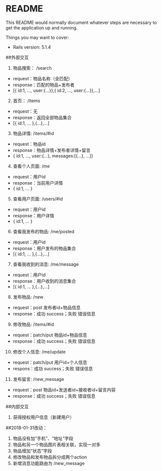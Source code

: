 # README

This README would normally document whatever steps are necessary to get the
application up and running.

Things you may want to cover:

* Rails version: 5.1.4

##外部交互
1.	物品搜索： /search
* request：物品名称（全匹配）
* response：匹配的物品+发布者
* [{ id:1, …, user:{…}},{ id:2, …, user:{…}},…]
2.	首页：  /items
* request：无
* response：返回全部物品集合
* [{ id:1, … },{…},…]
3.	物品详情:  /items/#id
* request：物品id
* response：物品详情+发布者详情+留言
* { id:1, …, user:{…}, messages:[{…}, …]}
4.	查看个人页面:  /me
* request：用户id
* response：当前用户详情
* { id:1, … }
5.	查看用户页面:  /users/#id
* request：用户id
* response：用户详情
* { id:1, … }
6.	查看我发布的物品:  /me/posted
* request：用户id
* response：用户发布的物品集合
* [{ id:1, … },{…},…]
7.	查看我收到的消息:  /me/message
* request：用户id
* response：用户收到的消息集合
* [{ id:1, … },{…},…]
8.	发布物品:  /new
* request：post 发布者id+物品信息
* response：成功 success；失败 错误信息

9.	修改物品:  /items/#id
* request：patch/put 物品id+物品信息
* response：成功 success；失败 错误信息

10.	修改个人信息:  /me/update
* request：patch/put 用户id+个人信息
* respons：成功 success；失败 错误信息

11.	发布留言:  /new_message
* request：post 物品id+发送者id+接收者id+留言内容
* response：成功 success；失败 错误信息

##内部交互
1.	获得授权用户信息（新建用户）

##2018-01-31改动：
1. 物品没有加“手机”、“地址”字段
2. 物品和另一个物品图片表相关联，实现一对多
3. 物品增加“状态”字段
4. 修改物品和发布物品拆分成两个action
5. 新增消息功能路由为  /new_message


